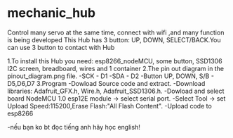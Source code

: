 # mechanic_hub
Control many servo at the same time, connect with wifi ,and many function is being developed
This Hub has 3 button: UP, DOWN, SELECT/BACK.You can use 3 button to contact with Hub

1.To install this Hub you need: esp8266_nodeMCU, some button, SSD1306 I2C screen, breadboard, wires and 1 container
2.The pin out diagram in the pinout_diagram.png file.
  -SCK - D1
  -SDA - D2
  -Button UP, DOWN, S/B - D5,D6,D7
3.Program
  -Dowload Source code and extract.
  -Download libraries: Adafruit_GFX.h, Wire.h, Adafruit_SSD1306.h.
  -Dowload and select board NodeMCU 1.0 esp12E module -> select serial port.
  -Select Tool -> set Upload Speed:115200,Erase Flash:"All Flash Content".
  -Upload code to esp8266




-nếu bạn ko bt đọc tiếng anh hãy học english!


